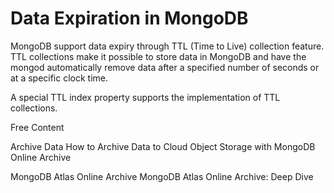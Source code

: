 # Data Expiration in MongoDB

MongoDB support data expiry through TTL (Time to Live) collection feature. TTL collections make it possible to store data in MongoDB and have the mongod automatically remove data after a specified number of seconds or at a specific clock time. 

A special TTL index property supports the implementation of TTL collections.


<ResourceGroupTitle>Free Content</ResourceGroupTitle>

<BadgeLink badgeText='Read' colorScheme="yellow" href='https://www.mongodb.com/docs/atlas/online-archive/manage-online-archive/'>Archive Data</BadgeLink>
<BadgeLink badgeText='Read' colorScheme="yellow" href='https://www.mongodb.com/developer/products/atlas/atlas-data-lake-online-archive/'>How to Archive Data to Cloud Object Storage with MongoDB Online Archive</BadgeLink>


<BadgeLink badgeText='Watch' href='https://learn.mongodb.com/courses/mongodb-atlas-online-archive'>MongoDB Atlas Online Archive</BadgeLink>
<BadgeLink badgeText='Watch' href='https://www.youtube.com/watch?v=GfDU8TEBlOQ'>MongoDB Atlas Online Archive: Deep Dive</BadgeLink>


